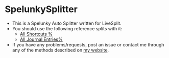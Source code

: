 # SpelunkySplitter

- This is a Spelunky Auto Splitter written for LiveSplit.
- You should use the following reference splits with it:
	- [All Shortcuts %](ReferenceSplits/AllShortcuts.lss)
	- [All Journal Entries%](ReferenceSplits/AllJournalEntries.lss)
- If you have any problems/requests, post an issue or contact me through any of the methods described on [my website](http://sashavol.com).
